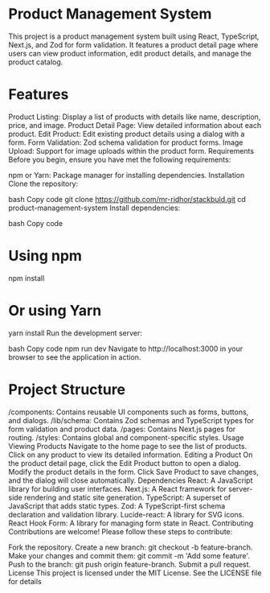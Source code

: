 # Product Management System

This project is a product management system built using React, TypeScript, Next.js, and Zod for form validation. It features a product detail page where users can view product information, edit product details, and manage the product catalog.

# Features

Product Listing: Display a list of products with details like name, description, price, and image.
Product Detail Page: View detailed information about each product.
Edit Product: Edit existing product details using a dialog with a form.
Form Validation: Zod schema validation for product forms.
Image Upload: Support for image uploads within the product form.
Requirements
Before you begin, ensure you have met the following requirements:

npm or Yarn: Package manager for installing dependencies.
Installation
Clone the repository:

bash
Copy code
git clone https://github.com/mr-ridhor/stackbuld.git
cd product-management-system
Install dependencies:

bash
Copy code

# Using npm

npm install

# Or using Yarn

yarn install
Run the development server:

bash
Copy code
npm run dev
Navigate to http://localhost:3000 in your browser to see the application in action.

# Project Structure

/components: Contains reusable UI components such as forms, buttons, and dialogs.
/lib/schema: Contains Zod schemas and TypeScript types for form validation and product data.
/pages: Contains Next.js pages for routing.
/styles: Contains global and component-specific styles.
Usage
Viewing Products
Navigate to the home page to see the list of products.
Click on any product to view its detailed information.
Editing a Product
On the product detail page, click the Edit Product button to open a dialog.
Modify the product details in the form.
Click Save Product to save changes, and the dialog will close automatically.
Dependencies
React: A JavaScript library for building user interfaces.
Next.js: A React framework for server-side rendering and static site generation.
TypeScript: A superset of JavaScript that adds static types.
Zod: A TypeScript-first schema declaration and validation library.
Lucide-react: A library for SVG icons.
React Hook Form: A library for managing form state in React.
Contributing
Contributions are welcome! Please follow these steps to contribute:

Fork the repository.
Create a new branch: git checkout -b feature-branch.
Make your changes and commit them: git commit -m 'Add some feature'.
Push to the branch: git push origin feature-branch.
Submit a pull request.
License
This project is licensed under the MIT License. See the LICENSE file for details
